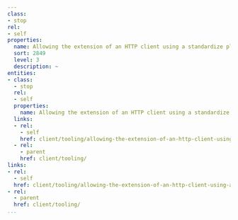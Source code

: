 ```yaml
---
class:
- stop
rel:
- self
properties:
  name: Allowing the extension of an HTTP client using a standardize plugin interface.
  sort: 2849
  level: 3
  description: ~
entities:
- class:
  - stop
  rel:
  - self
  properties:
    name: Allowing the extension of an HTTP client using a standardize plugin interface.
  links:
  - rel:
    - self
    href: client/tooling/allowing-the-extension-of-an-http-client-using-a-standardize-plugin-interface..md
  - rel:
    - parent
    href: client/tooling/
links:
- rel:
  - self
  href: client/tooling/allowing-the-extension-of-an-http-client-using-a-standardize-plugin-interface..md
- rel:
  - parent
  href: client/tooling/
...
```

